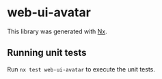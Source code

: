 # web-ui-avatar

This library was generated with [Nx](https://nx.dev).

## Running unit tests

Run `nx test web-ui-avatar` to execute the unit tests.
